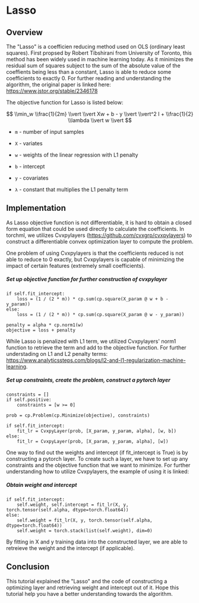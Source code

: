 # Lasso

## Overview

The "Lasso" is a coefficien reducing method used on OLS (ordinary least squares). First propsed by Robert Tibshirani from University of Toronto, this method has been widely used in machine learning today. As it minimizes the residual sum of squares subject to the sum of the absolute value of the coeffients being less than a constant, Lasso is able to reduce some coefficients to exactly 0. For further reading and understanding the algorithm, the original paper is linked here: https://www.jstor.org/stable/2346178

The objective function for Lasso is listed below:

$$ \\min_w \\frac{1}{2m} \\vert \\vert  Xw + b - y \\vert \\vert^2 I + \\frac{1}{2} \\lambda \\vert w \\vert $$

* `m` - number of input samples

* `X` - variates

* `w` - weights of the linear regression with L1 penalty

* `b` - intercept

* `y` - covariates

* `λ` - constant that multiplies the L1 penalty term

## Implementation

As Lasso objective function is not differentiable, it is hard to obtain a closed form equation that could be used directly to calculate the coefficients. In torchml, we utilizes Cvxpylayers (https://github.com/cvxgrp/cvxpylayers) to construct a differentiable convex optimization layer to compute the problem. 

One problem of using Cvxpylayers is that the coefficients reduced is not able to reduce to 0 exactly, but Cvxpylayers is capable of minimizing the impact of certain features (extremely small coefficients).

##### Set up objective function for further construction of cvxpylayer

```
if self.fit_intercept:
	loss = (1 / (2 * m)) * cp.sum(cp.square(X_param @ w + b - y_param))
else:
	loss = (1 / (2 * m)) * cp.sum(cp.square(X_param @ w - y_param))

penalty = alpha * cp.norm1(w)
objective = loss + penalty
```

While Lasso is penalized with L1 term, we utilized Cvxpylayers' norm1 function to retrieve the term and add to the objective function. For further understading on L1 and L2 penalty terms: https://www.analyticssteps.com/blogs/l2-and-l1-regularization-machine-learning. 

##### Set up constraints, create the problem, construct a pytorch layer

```
constraints = []
if self.positive:
	constraints = [w >= 0]

prob = cp.Problem(cp.Minimize(objective), constraints)

if self.fit_intercept:
	fit_lr = CvxpyLayer(prob, [X_param, y_param, alpha], [w, b])
else:
	fit_lr = CvxpyLayer(prob, [X_param, y_param, alpha], [w])
```

One way to find out the weights and intercept (if fit_intercept is True) is by constructing a pytorch layer. To create such a layer, we have to set up any constraints and the objective function that we want to minimize. For further understanding how to utilize Cvxpylayers, the example of using it is linked: 

##### Obtain weight and intercept

```
if self.fit_intercept:
	self.weight, self.intercept = fit_lr(X, y, torch.tensor(self.alpha, dtype=torch.float64))
else:
	self.weight = fit_lr(X, y, torch.tensor(self.alpha, dtype=torch.float64))
	self.weight = torch.stack(list(self.weight), dim=0)
```

By fitting in X and y training data into the constructed layer, we are able to retreieve the weight and the intercept (if applicable).

## Conclusion

This tutorial explained the "Lasso" and the code of constructing a optimizing layer and retrieving weight and intercept out of it. Hope this tutorial help you have a better understanding towards the algorithm.